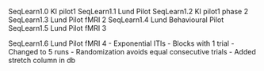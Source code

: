 SeqLearn1.0 KI pilot1
SeqLearn1.1 Lund Pilot
SeqLearn1.2 KI pilot1 phase 2
SeqLearn1.3 Lund Pilot fMRI 2
SeqLearn1.4 Lund Behavioural Pilot
SeqLearn1.5 Lund Pilot fMRI 3

SeqLearn1.6 Lund Pilot fMRI 4 
    - Exponential ITIs
    - Blocks with 1 trial
    - Changed to 5 runs
    - Randomization avoids equal consecutive trials
    - Added stretch column in db
    

